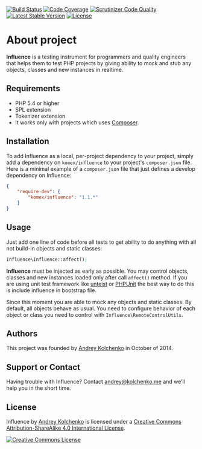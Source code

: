 [![Build Status](https://travis-ci.org/komex/influence.svg?branch=master)](https://travis-ci.org/komex/influence)
[![Code Coverage](https://scrutinizer-ci.com/g/komex/influence/badges/coverage.png?b=master)](https://scrutinizer-ci.com/g/komex/influence/?branch=master)
[![Scrutinizer Code Quality](https://scrutinizer-ci.com/g/komex/influence/badges/quality-score.png?b=master)](https://scrutinizer-ci.com/g/komex/influence/?branch=master)
[![Latest Stable Version](https://poser.pugx.org/komex/influence/v/stable.svg)](https://packagist.org/packages/komex/influence)
[![License](https://poser.pugx.org/komex/influence/license.svg)](https://packagist.org/packages/komex/influence)

About project
========

**Influence** is a testing instrument for programmers and quality engineers that helps them to test PHP projects
by giving ability to mock and stub any objects, classes and new instances in realtime.

## Requirements

* PHP 5.4 or higher
* SPL extension
* Tokenizer extension
* It works only with projects which uses [Composer](http://getcomposer.org/).

## Installation

To add Influence as a local, per-project dependency to your project, simply add a dependency on `komex/influence` to your project's `composer.json` file.
Here is a minimal example of a `composer.json` file that just defines a develop dependency on Influence:

```json
{
    "require-dev": {
        "komex/influence": "1.1.*"
    }
}
```

## Usage

Just add one line of code before all tests to get ability to do anything with all not build-in objects and static classes:

```php
Influence\Influence::affect();
```

**Influence** must be injected as early as possible. You may control objects, classes and new instances loaded only after call ```affect()``` method. If you are using unit test framework like [unteist](https://github.com/komex/unteist) or [PHPUnit](https://phpunit.de/) the best way to do this is include influence in bootstrap file.

Since this moment you are able to mock any objects and static classes. By default, all objects behave as usual. You need to configure behavior of each object or class you need to control with ```Influence\RemoteControlUtils```.

## Authors

This project was founded by [Andrey Kolchenko](https://github.com/komex) in October of 2014.

## Support or Contact

Having trouble with Influence? Contact andrey@kolchenko.me and we’ll help you in the short time.

## License

<p><span xmlns:dct="http://purl.org/dc/terms/" property="dct:title">Influence</span> by <a xmlns:cc="http://creativecommons.org/ns#" href="https://github.com/komex" property="cc:attributionName" rel="cc:attributionURL">Andrey Kolchenko</a> is licensed under a <a rel="license" href="http://creativecommons.org/licenses/by-sa/4.0/">Creative Commons Attribution-ShareAlike 4.0 International License</a>.</p>
<p><a rel="license" href="http://creativecommons.org/licenses/by-sa/4.0/"><img alt="Creative Commons License" style="border-width:0" src="https://i.creativecommons.org/l/by-sa/4.0/88x31.png" /></a></p>
